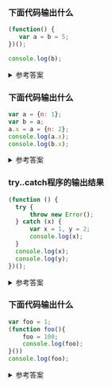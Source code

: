 ### 下面代码输出什么

```js
(function() {
   var a = b = 5;
})();

console.log(b);
```

<details>
  <summary>参考答案</summary>

  ```js
  5
  ```

</details>

### 下面代码输出什么

```js
var a = {n: 1};
var b = a;  
a.x = a = {n: 2};
console.log(a.x);  
console.log(b.x);
```

<details>
  <summary>参考答案</summary>

  ```js
  undefined
  {n:2}

  //参考：https://segmentfault.com/a/1190000008475665
  ```

</details>




### try..catch程序的输出结果

```js
(function () {
  try {
      throw new Error();
  } catch (x) {
      var x = 1, y = 2;
      console.log(x);
  }
  console.log(x);
  console.log(y);
})();
```
<details>
  <summary>参考答案</summary>

  ```js
  //输出结果
  1
  undefined
  2

  //分析
  (function () {
    var x,y;  // 外部变量提升
    try {
        throw new Error();
    } catch (x/* 内部的x */) {
        x = 1; //内部的x，和上面声明的x不是一回事！！
        y = 2; //内部没有声明，作用域链向上找，外面的y
        console.log(x); //当然是1
    }
    console.log(x);  //只声明，未赋值，undefined
    console.log(y);  //就是2了
  })();
  ```

</details>

### 下面代码输出什么

```js
var foo = 1;
(function foo(){
    foo = 100;
    console.log(foo);
}())
console.log(foo);
```

<details>
  <summary>参考答案</summary>

  ```js
  var foo = 1; // 在外部作用域声明foo=1

  // IIFE是典型的函数表达式
  (function foo(){ // 函数名foo，引用函数自身，绑定在函数内部，不污染外部作用域
      foo = 100; // 这里修改了foo，但规范规定不能修改，但不会报错
      console.log(foo); // 还是引用函数自身
  }())

  console.log(foo); // 外部作用域一直是1

  //参考：https://juejin.im/post/5cb75f56f265da03b11f2fe7

  ```

 </details> 
